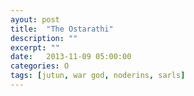 ```yaml
---
ayout: post
title:  "The Ostarathi"
description: ""
excerpt: ""
date:   2013-11-09 05:00:00
categories: O
tags: [jutun, war god, noderins, sarls]
---
```


